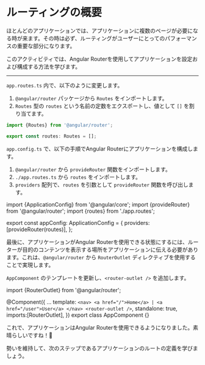 # ルーティングの概要

ほとんどのアプリケーションでは、アプリケーションに複数のページが必要になる時が来ます。その時は必ず、ルーティングがユーザーにとってのパフォーマンスの重要な部分になります。

このアクティビティでは、Angular Routerを使用してアプリケーションを設定および構成する方法を学びます。

<hr>

<docs-workflow>

<docs-step title="app.routes.ts ファイルの作成">

`app.routes.ts` 内で、以下のように変更します。

1. `@angular/router` パッケージから `Routes` をインポートします。
1. `Routes` 型の `routes` という名前の定数をエクスポートし、値として `[]` を割り当てます。

```ts
import {Routes} from '@angular/router';

export const routes: Routes = [];
```

</docs-step>

<docs-step title="プロバイダーへのルーティングの追加">

`app.config.ts` で、以下の手順でAngular Routerにアプリケーションを構成します。

1. `@angular/router` から `provideRouter` 関数をインポートします。
1. `./app.routes.ts` から `routes` をインポートします。
1. `providers` 配列で、`routes` を引数として `provideRouter` 関数を呼び出します。

<docs-code language="ts" highlight="[2,3,6]">
import {ApplicationConfig} from '@angular/core';
import {provideRouter} from '@angular/router';
import {routes} from './app.routes';

export const appConfig: ApplicationConfig = {
  providers:[provideRouter(routes)],
};
</docs-code>

</docs-step>

<docs-step title="コンポーネントへの `RouterOutlet` のインポート">

最後に、アプリケーションがAngular Routerを使用できる状態にするには、ルーターが目的のコンテンツを表示する場所をアプリケーションに伝える必要があります。これは、`@angular/router` から `RouterOutlet` ディレクティブを使用することで実現します。

`AppComponent` のテンプレートを更新し、`<router-outlet />` を追加します。

<docs-code language="angular-ts" highlight="[11]">
import {RouterOutlet} from '@angular/router';

@Component({
  ...
  template: `
    <nav>
      <a href="/">Home</a>
      |
      <a href="/user">User</a>
    </nav>
    <router-outlet />
  `,
  standalone: true,
  imports:[RouterOutlet],
})
export class AppComponent {}
</docs-code>

</docs-step>

</docs-workflow>

これで、アプリケーションはAngular Routerを使用できるようになりました。素晴らしいですね！🙌

勢いを維持して、次のステップであるアプリケーションのルートの定義を学びましょう。


